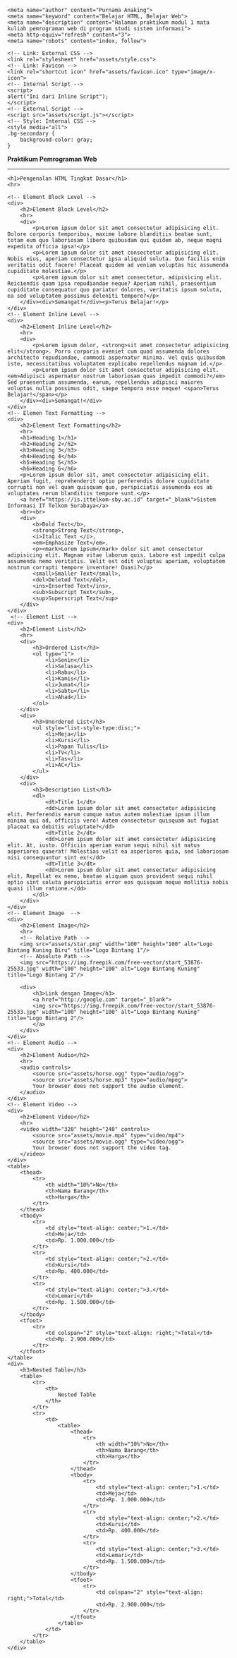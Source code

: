 <!DOCTYPE html>
<html>

<head>
    <meta charset="UTF-8">
    <meta http-equiv="X-UA-Compatible" content="IE=edge">
    <meta name="viewport" content="width=device-width, initial-scale=1.0">
    <title>Pengenalan HTML Tingkat Dasar</title>

    <meta name="author" content="Purnama Anaking">
    <meta name="keyword" content="Belajar HTML, Belajar Web">
    <meta name="description" content="Halaman praktikum modul 1 mata kuliah pemrograman web di program studi sistem informasi">
    <meta http-equiv="refresh" content="3">
    <meta name="robots" content="index, follow">

    <!-- Link: External CSS -->
    <link rel="stylesheet" href="assets/style.css">
    <!-- Link: Favicon -->
    <link rel="shortcut icon" href="assets/favicon.ico" type="image/x-icon">
    <!-- Internal Script -->
    <script>
    alert("Ini dari Inline Script");
    </script>
    <!-- External Script -->
    <script src="assets/script.js"></script>
    <!-- Style: Internal CSS -->
    <style media="all">
    .bg-secondary {
        background-color: gray;
    }
</style>
<style>
    table {
        border-spacing: 0;
        border-collapse: collapse;
        width: 100%;
    }

    th, td {
        border: solid 1px black;
        padding: 10px;
    }

    th {
        background-color: lightsteelblue;
    }

    tfoot {
        font-weight: bold;
    }

</style>
</head>

<body>
    <strong>Praktikum Pemrograman Web</strong>
    <hr>

    <h1>Pengenalan HTML Tingkat Dasar</h1> 
    <hr>

    <!-- Element Block Level -->
    <div>
        <h2>Element Block Level</h2>
        <hr>
        <div>
            <p>Lorem ipsum dolor sit amet consectetur adipisicing elit. Dolore corporis temporibus, maxime labore blanditiis beatae sunt, totam eum quo laboriosam libero quibusdam qui quidem ab, neque magni expedita officia ipsa!</p>
            <p>Lorem ipsum dolor sit amet consectetur adipisicing elit. Nobis eius, aperiam consectetur ipsa aliquid soluta. Quo facilis enim veritatis odit facere! Placeat quidem ad veniam voluptas hic assumenda cupiditate molestiae.</p>
            <p>Lorem ipsum dolor sit amet consectetur, adipisicing elit. Reiciendis quam ipsa repudiandae neque? Aperiam nihil, praesentium cupiditate consequatur quo pariatur dolores, veritatis ipsum soluta, ea sed voluptatem possimus deleniti tempore?</p>
        </div><div>Semangat!</div><p>Terus Belajar!</p>
    </div>
    <!-- Element Inline Level -->
    <div>
        <h2>Element Inline Level</h2>
        <hr>
        <div>
            <p>Lorem ipsum dolor, <strong>sit amet consectetur adipisicing elit</strong>. Porro corporis eveniet cum quod assumenda dolores architecto repudiandae, commodi aspernatur minima. Vel quis quibusdam iste, necessitatibus voluptatem explicabo repellendus magnam id.</p>
            <p>Lorem ipsum dolor sit amet consectetur adipisicing elit. <em>Adipisci aspernatur nostrum laboriosam quas impedit commodi?</em> Sed praesentium assumenda, earum, repellendus adipisci maiores voluptas nulla possimus odit, saepe tempora esse neque! <span>Terus Belajar!</span></p>
        </div><div>Semangat!</div>
    </div>
    <!-- Elemen Text Formatting -->
    <div>
        <h2>Element Text Formatting</h2>
        <hr>
        <h1>Heading 1</h1>
        <h2>Heading 2</h2>
        <h3>Heading 3</h3>
        <h4>Heading 4</h4>
        <h5>Heading 5</h5>
        <h6>Heading 6</h6>
        <p>Lorem ipsum dolor sit, amet consectetur adipisicing elit. Aperiam fugit, reprehenderit optio perferendis dolore cupiditate corrupti non vel quam quisquam quo, perspiciatis assumenda eos ab voluptates rerum blanditiis tempore sunt.</p>
        <a href="https://is.ittelkom-sby.ac.id" target="_blank">Sistem Informasi IT Telkom Surabaya</a>
        <br><br>
        <div>
            <b>Bold Text</b>,
            <strong>Strong Text</strong>,
            <i>Italic Text </i>,
            <em>Emphasize Text</em>,
            <p><mark>Lorem ipsum</mark> dolor sit amet consectetur adipisicing elit. Magnam vitae laborum quis. Labore est impedit culpa assumenda nemo veritatis. Velit est odit voluptas aperiam, voluptatem nostrum corrupti tempore inventore! Quasi?</p>
            <small>Smaller Text</small>,
            <del>Deleted Text</del>,
            <ins>Inserted Text</ins>,
            <sub>Subscript Text</sub>,
            <sup>Superscript Text</sup>
        </div>
    </div>
     <!-- Element List -->
    <div>
        <h2>Element List</h2>
        <hr>
        <div>
            <h3>Ordered List</h3>
            <ol type="1">
                <li>Senin</li>
                <li>Selasa</li>
                <li>Rabu</li>
                <li>Kamis</li>
                <li>Jumat</li>
                <li>Sabtu</li>
                <li>Ahad</li>
            </ol>
        </div>
        <div>
            <h3>Unordered List</h3>
            <ul style="list-style-type:disc;">
                <li>Meja</li>
                <li>Kursi</li>
                <li>Papan Tulis</li>
                <li>TV</li>
                <li>Tas</li>
                <li>AC</li>
            </ul>
        </div>
        <div>
            <h3>Description List</h3>
            <dl>
                <dt>Title 1</dt>
                <dd>Lorem ipsum dolor sit amet consectetur adipisicing elit. Perferendis earum cumque natus autem molestiae ipsum illum minima qui ad, officiis vero! Autem consectetur quisquam aut fugiat placeat ea debitis voluptate?</dd>
                <dt>Title 2</dt>
                <dd>Lorem ipsum dolor sit amet consectetur adipisicing elit. At, iusto. Officiis aperiam earum sequi nihil sit natus asperiores quaerat! Molestias velit ea asperiores quia, sed laboriosam nisi consequuntur sint ex!</dd>
                <dt>Title 3</dt>
                <dd>Lorem ipsum dolor sit amet consectetur adipisicing elit. Repellat ex nemo, beatae aliquam quos provident sequi nihil optio sint soluta perspiciatis error eos quisquam neque mollitia nobis quasi illum ratione.</dd>
            </dl>
        </div>
    </div>
    <!-- Element Image  -->
    <div>
        <h2>Element Image</h2>
        <hr>
        <!-- Relative Path -->
        <img src="assets/star.png" width="100" height="100" alt="Logo Bintang Kuning Biru" title="Logo Bintang 1"/>
        <!-- Absolute Path -->
        <img src="https://img.freepik.com/free-vector/start_53876-25533.jpg" width="100" height="100" alt="Logo Bintang Kuning" title="Logo Bintang 2"/>

        <div>
            <h3>Link dengan Image</h3>
            <a href="http://google.com" target="_blank">
            <img src="https://img.freepik.com/free-vector/start_53876-25533.jpg" width="100" height="100" alt="Logo Bintang Kuning" title="Logo Bintang 2"/>
            </a>
        </div>
    </div>
    <!-- Element Audio -->
    <div>
        <h2>Element Audio</h2>
        <hr>
        <audio controls>
            <source src="assets/horse.ogg" type="audio/ogg">
            <source src="assets/horse.mp3" type="audio/mpeg">
            Your browser does not support the audio element.
        </audio>
    </div>
    <!-- Element Video -->
    <div>
        <h2>Element Video</h2>
        <hr>
        <video width="320" height="240" controls>
            <source src="assets/movie.mp4" type="video/mp4">
            <source src="assets/movie.ogg" type="video/ogg">
            Your browser does not support the video tag.
        </video>
    </div>
    <table>
        <thead>
            <tr>
                <th width="10%">No</th>
                <th>Nama Barang</th>
                <th>Harga</th>
            </tr>
        </thead>
        <tbody>
            <tr>
                <td style="text-align: center;">1.</td>
                <td>Meja</td>
                <td>Rp. 1.000.000</td>
            </tr>
            <tr>
                <td style="text-align: center;">2.</td>
                <td>Kursi</td>
                <td>Rp. 400.000</td>
            </tr>
            <tr>
                <td style="text-align: center;">3.</td>
                <td>Lemari</td>
                <td>Rp. 1.500.000</td>
            </tr>
        </tbody>
        <tfoot>
            <tr>
                <td colspan="2" style="text-align: right;">Total</td>
                <td>Rp. 2.900.000</td>
            </tr>
        </tfoot>
    </table>
    <div>
        <h3>Nested Table</h3>
        <table>
            <tr>
                <th>
                    Nested Table
                </th>
            </tr>
            <tr>
                <td>
                    <table>
                        <thead>
                            <tr>
                                <th width="10%">No</th>
                                <th>Nama Barang</th>
                                <th>Harga</th>
                            </tr>
                        </thead>
                        <tbody>
                            <tr>
                                <td style="text-align: center;">1.</td>
                                <td>Meja</td>
                                <td>Rp. 1.000.000</td>
                            </tr>
                            <tr>
                                <td style="text-align: center;">2.</td>
                                <td>Kursi</td>
                                <td>Rp. 400.000</td>
                            </tr>
                            <tr>
                                <td style="text-align: center;">3.</td>
                                <td>Lemari</td>
                                <td>Rp. 1.500.000</td>
                            </tr>
                        </tbody>
                        <tfoot>
                            <tr>
                                <td colspan="2" style="text-align: right;">Total</td>
                                <td>Rp. 2.900.000</td>
                            </tr>
                        </tfoot>
                    </table>
                </td>
            </tr>
        </table>
    </div>

</body>
</html>
